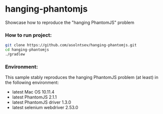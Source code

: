 # hanging-phantomjs
Showcase how to reproduce the "hanging PhantomJS" problem

### How to run project:

```bash
git clone https://github.com/asolntsev/hanging-phantomjs.git
cd hanging-phantomjs
./gradlew
```

### Environment:

This sample stably reproduces the hanging PhantomJS problem (at least) in the following environment:
* latest Mac OS 10.11.4
* latest PhantomJS 2.1.1
* latest PhantomJS driver 1.3.0
* latest selenium webdriver 2.53.0
